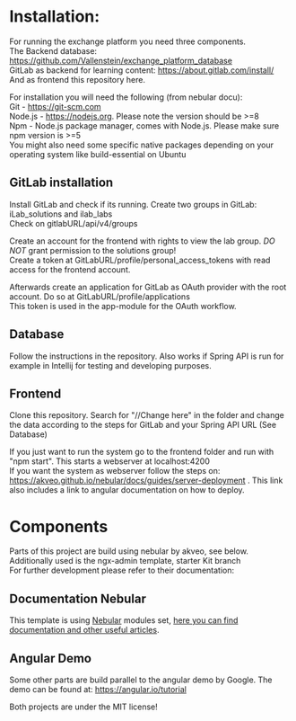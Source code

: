 
 # Installation:
For running the exchange platform you need three components.\
The Backend database: https://github.com/Vallenstein/exchange_platform_database \
GitLab as backend for learning content: https://about.gitlab.com/install/ \
And as frontend this repository here.

For installation you will need the following (from nebular docu): \
  Git - https://git-scm.com \
  Node.js - https://nodejs.org. Please note the version should be >=8 \
  Npm - Node.js package manager, comes with Node.js. Please make sure npm version is >=5 \
  You might also need some specific native packages depending on your operating system like build-essential on Ubuntu

## GitLab installation
Install GitLab and check if its running.
Create two groups in GitLab: iLab_solutions and ilab_labs \
Check on gitlabURL/api/v4/groups 

Create an account for the frontend with rights to view the lab group. *DO NOT* grant permission to the solutions group! \
Create a token at GitLabURL/profile/personal_access_tokens with read access for the frontend account.

Afterwards create an application for GitLab as OAuth provider with the root account.
Do so at GitLabURL/profile/applications \
This token is used in the app-module for the OAuth workflow.


## Database
Follow the instructions in the repository. Also works if Spring API is run for example in Intellij for testing and developing purposes.

## Frontend
Clone this repository. Search for "//Change here" in the folder and change the data according to the steps for GitLab and your Spring API URL (See Database)

If you just want to run the system go to the frontend folder and run with "npm start". This starts a webserver at localhost:4200 \
If you want the system as webserver follow the steps on:
https://akveo.github.io/nebular/docs/guides/server-deployment . This link also includes a link to angular documentation on how to deploy.


# Components
Parts of this project are build using nebular by akveo, see below.
Additionally used is the ngx-admin template, starter Kit branch \
For further development please refer to their documentation:

## Documentation Nebular
This template is using [Nebular](https://github.com/akveo/nebular) modules set, [here you can find documentation and other useful articles](https://akveo.github.io/nebular/docs/installation/based-on-starter-kit-ngxadmin).

## Angular Demo
Some other parts are build parallel to the angular demo by Google. The demo can be found at:
https://angular.io/tutorial

Both projects are under the MIT license!
